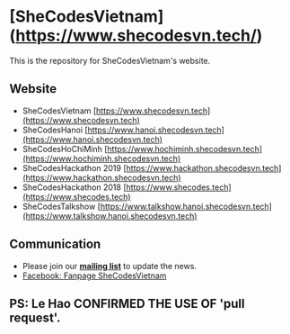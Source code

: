 # [SheCodesVietnam] (https://www.shecodesvn.tech/)

This is the repository for SheCodesVietnam's website.

## Website
- SheCodesVietnam [https://www.shecodesvn.tech](https://www.shecodesvn.tech)
- SheCodesHanoi [https://www.hanoi.shecodesvn.tech](https://www.hanoi.shecodesvn.tech) 
- SheCodesHoChiMinh [https://www.hochiminh.shecodesvn.tech](https://www.hochiminh.shecodesvn.tech)
- SheCodesHackathon 2019 [https://www.hackathon.shecodesvn.tech](https://www.hackathon.shecodesvn.tech)
- SheCodesHackathon 2018 [https://www.shecodes.tech](https://www.shecodes.tech)
- SheCodesTalkshow [https://www.talkshow.hanoi.shecodesvn.tech](https://www.talkshow.hanoi.shecodesvn.tech)

## Communication
  
- Please join our **[mailing list](http://eepurl.com/dCk3A1)** to update the news.
- [Facebook: Fanpage SheCodesVietnam](https://www.facebook.com/shecodeshackathon2018/)

## PS: Le Hao CONFIRMED THE USE OF 'pull request'.